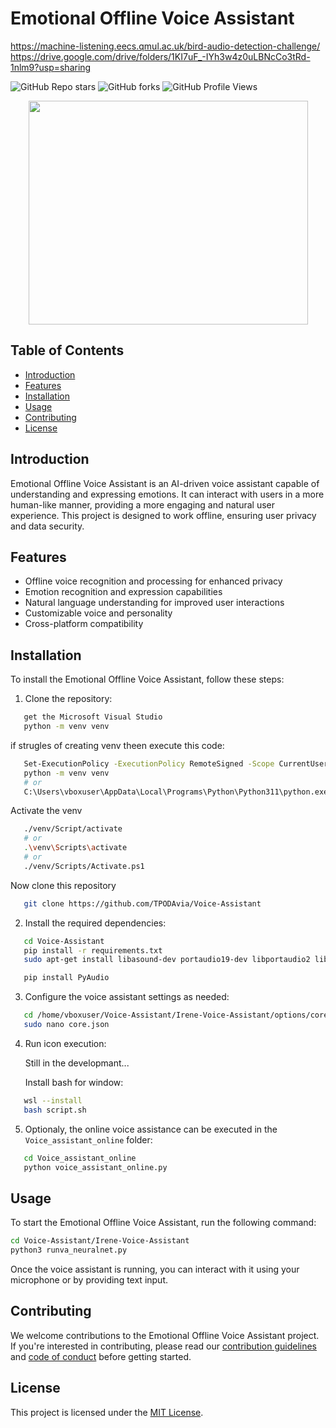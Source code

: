 # Emotional Offline Voice Assistant

https://machine-listening.eecs.qmul.ac.uk/bird-audio-detection-challenge/
https://drive.google.com/drive/folders/1KI7uF_-IYh3w4z0uLBNcCo3tRd-1nlm9?usp=sharing

![GitHub Repo stars](https://img.shields.io/github/stars/your-github-username/emotional-offline-voice-assistant?style=social)
![GitHub forks](https://img.shields.io/github/forks/your-github-username/emotional-offline-voice-assistant?style=social)
![GitHub Profile Views](https://komarev.com/ghpvc/?username=your-github-username&style=flat-square&color=blue)

<div align="center">
  <img src="https://media.giphy.com/media/dWesBcTLavkZuG35MI/giphy.gif" width="447" height="358"/>
</div>

## Table of Contents

- [Introduction](#introduction)
- [Features](#features)
- [Installation](#installation)
- [Usage](#usage)
- [Contributing](#contributing)
- [License](#license)

## Introduction

Emotional Offline Voice Assistant is an AI-driven voice assistant capable of understanding and expressing emotions. It can interact with users in a more human-like manner, providing a more engaging and natural user experience. This project is designed to work offline, ensuring user privacy and data security.

## Features

* Offline voice recognition and processing for enhanced privacy
* Emotion recognition and expression capabilities
* Natural language understanding for improved user interactions
* Customizable voice and personality
* Cross-platform compatibility

## Installation

To install the Emotional Offline Voice Assistant, follow these steps:

1. Clone the repository:

```bash
   get the Microsoft Visual Studio
   python -m venv venv
```
   if strugles of creating venv theen execute this code:

```bash
   Set-ExecutionPolicy -ExecutionPolicy RemoteSigned -Scope CurrentUser -Force
   python -m venv venv
   # or
   C:\Users\vboxuser\AppData\Local\Programs\Python\Python311\python.exe -m venv venv

```

Activate the venv

```bash
   ./venv/Script/activate
   # or
   .\venv\Scripts\activate
   # or
   ./venv/Scripts/Activate.ps1
```

   Now clone this repository
```bash
   git clone https://github.com/TPODAvia/Voice-Assistant
```

2. Install the required dependencies:

```bash
   cd Voice-Assistant
   pip install -r requirements.txt
   sudo apt-get install libasound-dev portaudio19-dev libportaudio2 libportaudiocpp0 python3-tk python3-dev sox python3-pil python3-pil.imagetk espeak -y
```
```bash
   pip install PyAudio
```

3. Configure the voice assistant settings as needed:

```bash
   cd /home/vboxuser/Voice-Assistant/Irene-Voice-Assistant/options/core.json
   sudo nano core.json
```

4. Run icon execution:

   Still in the developmant...

   Install bash for window:
```bash
   wsl --install
   bash script.sh
```
5. Optionaly, the online voice assistance can be executed in the `Voice_assistant_online` folder:

```bash
   cd Voice_assistant_online
   python voice_assistant_online.py
```

## Usage

To start the Emotional Offline Voice Assistant, run the following command:

```bash
cd Voice-Assistant/Irene-Voice-Assistant
python3 runva_neuralnet.py
```

Once the voice assistant is running, you can interact with it using your microphone or by providing text input.

## Contributing

We welcome contributions to the Emotional Offline Voice Assistant project. If you're interested in contributing, please read our [contribution guidelines](./CONTRIBUTING.md) and [code of conduct](./CODE_OF_CONDUCT.md) before getting started.

## License

This project is licensed under the [MIT License](./LICENSE.md).
